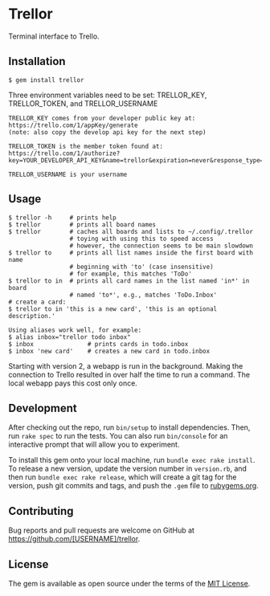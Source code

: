 # Trellor

Terminal interface to Trello.

## Installation

    $ gem install trellor

Three environment variables need to be set: TRELLOR_KEY, TRELLOR_TOKEN,
    and TRELLOR_USERNAME

    TRELLOR_KEY comes from your developer public key at:
    https://trello.com/1/appKey/generate
    (note: also copy the develop api key for the next step)

    TRELLOR_TOKEN is the member token found at:
    https://trello.com/1/authorize?key=YOUR_DEVELOPER_API_KEY&name=trellor&expiration=never&response_type=token&scope=read,write

    TRELLOR_USERNAME is your username

## Usage

    $ trellor -h     # prints help
    $ trellor        # prints all board names
    $ trellor        # caches all boards and lists to ~/.config/.trellor
                     # toying with using this to speed access
                     # however, the connection seems to be main slowdown
    $ trellor to     # prints all list names inside the first board with name
                     # beginning with 'to' (case insensitive)
                     # for example, this matches 'ToDo'
    $ trellor to in  # prints all card names in the list named 'in*' in board
                     # named 'to*', e.g., matches 'ToDo.Inbox'
    # create a card:
    $ trellor to in 'this is a new card', 'this is an optional description.'

    Using aliases work well, for example:
    $ alias inbox="trellor todo inbox"
    $ inbox               # prints cards in todo.inbox
    $ inbox 'new card'    # creates a new card in todo.inbox

Starting with version 2, a webapp is run in the background. Making the connection to
Trello resulted in over half the time to run a command. The local webapp pays
this cost only once.


## Development

After checking out the repo, run `bin/setup` to install dependencies. Then, run `rake spec` to run the tests. You can also run `bin/console` for an interactive prompt that will allow you to experiment.

To install this gem onto your local machine, run `bundle exec rake install`. To release a new version, update the version number in `version.rb`, and then run `bundle exec rake release`, which will create a git tag for the version, push git commits and tags, and push the `.gem` file to [rubygems.org](https://rubygems.org).

## Contributing

Bug reports and pull requests are welcome on GitHub at https://github.com/[USERNAME]/trellor.


## License

The gem is available as open source under the terms of the [MIT License](http://opensource.org/licenses/MIT).

